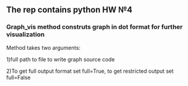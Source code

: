 ## The rep contains python HW №4
### Graph_vis method construts graph in dot format for further visualization

Method takes two arguments: 

1)full path to file to write graph source code

2)To get full output format set full=True, to get restricted output set full=False
